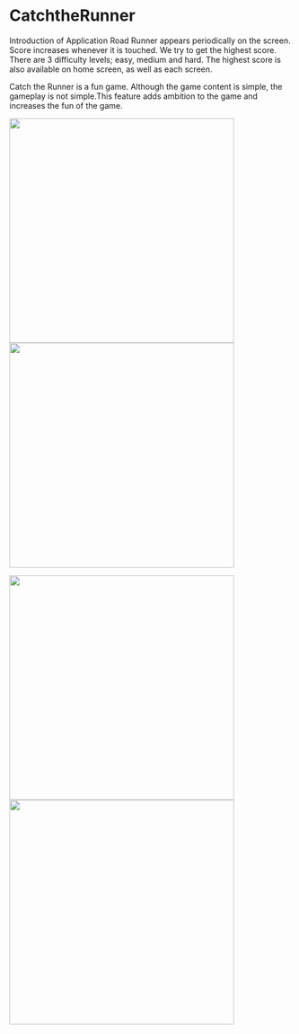 # CatchtheRunner
Introduction of Application Road Runner appears periodically on the screen. Score increases whenever it is touched. We try to get the highest score. There are 3 difficulty levels; easy, medium and hard. The highest score is also available on home screen, as well as each screen.

Catch the Runner is a fun game. Although the game content is simple, the gameplay is not simple.This feature adds ambition to the game and increases the fun of the game.


<img height="400" src="https://i.ibb.co/hdg6SG2/Whats-App-Image-2020-10-26-at-18-45-21-5.jpg" />   <img height="400" src="https://i.ibb.co/HNQSC73/Whats-App-Image-2020-10-26-at-18-45-21-4.jpg" />







<img height="400" src="https://i.ibb.co/mGSJn2F/Whats-App-Image-2020-10-26-at-18-45-21-3.jpg" />   <img height="400" src="https://i.ibb.co/fdZS9Kc/Whats-App-Image-2020-10-26-at-18-45-21.jpg" />






